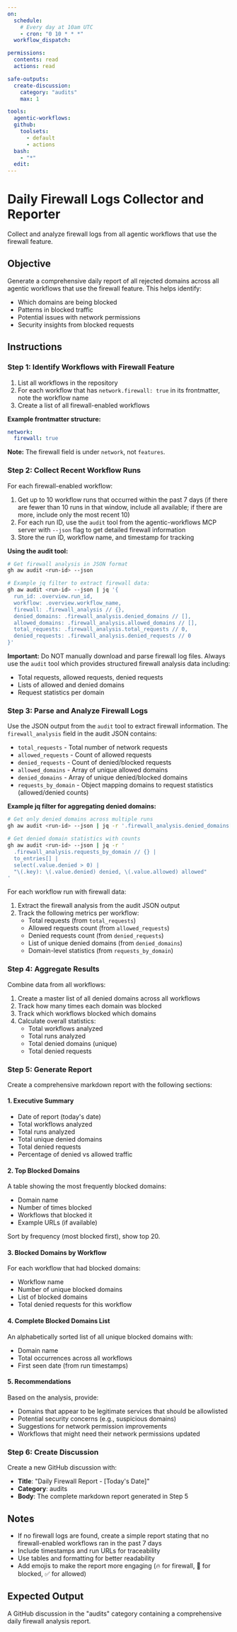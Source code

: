 ```yaml
---
on:
  schedule:
    # Every day at 10am UTC
    - cron: "0 10 * * *"
  workflow_dispatch:

permissions:
  contents: read
  actions: read

safe-outputs:
  create-discussion:
    category: "audits"
    max: 1

tools:
  agentic-workflows:
  github:
    toolsets:
      - default
      - actions
  bash:
    - "*"
  edit:
---
```


# Daily Firewall Logs Collector and Reporter

Collect and analyze firewall logs from all agentic workflows that use the firewall feature.

## Objective

Generate a comprehensive daily report of all rejected domains across all agentic workflows that use the firewall feature. This helps identify:
- Which domains are being blocked
- Patterns in blocked traffic
- Potential issues with network permissions
- Security insights from blocked requests

## Instructions

### Step 1: Identify Workflows with Firewall Feature

1. List all workflows in the repository
2. For each workflow that has `network.firewall: true` in its frontmatter, note the workflow name
3. Create a list of all firewall-enabled workflows

**Example frontmatter structure:**
```yaml
network:
  firewall: true
```

**Note:** The firewall field is under `network`, not `features`.

### Step 2: Collect Recent Workflow Runs

For each firewall-enabled workflow:
1. Get up to 10 workflow runs that occurred within the past 7 days (if there are fewer than 10 runs in that window, include all available; if there are more, include only the most recent 10)
2. For each run ID, use the `audit` tool from the agentic-workflows MCP server with `--json` flag to get detailed firewall information
3. Store the run ID, workflow name, and timestamp for tracking

**Using the audit tool:**
```bash
# Get firewall analysis in JSON format
gh aw audit <run-id> --json

# Example jq filter to extract firewall data:
gh aw audit <run-id> --json | jq '{
  run_id: .overview.run_id,
  workflow: .overview.workflow_name,
  firewall: .firewall_analysis // {},
  denied_domains: .firewall_analysis.denied_domains // [],
  allowed_domains: .firewall_analysis.allowed_domains // [],
  total_requests: .firewall_analysis.total_requests // 0,
  denied_requests: .firewall_analysis.denied_requests // 0
}'
```

**Important:** Do NOT manually download and parse firewall log files. Always use the `audit` tool which provides structured firewall analysis data including:
- Total requests, allowed requests, denied requests
- Lists of allowed and denied domains
- Request statistics per domain

### Step 3: Parse and Analyze Firewall Logs

Use the JSON output from the `audit` tool to extract firewall information. The `firewall_analysis` field in the audit JSON contains:
- `total_requests` - Total number of network requests
- `allowed_requests` - Count of allowed requests
- `denied_requests` - Count of denied/blocked requests
- `allowed_domains` - Array of unique allowed domains
- `denied_domains` - Array of unique denied/blocked domains
- `requests_by_domain` - Object mapping domains to request statistics (allowed/denied counts)

**Example jq filter for aggregating denied domains:**
```bash
# Get only denied domains across multiple runs
gh aw audit <run-id> --json | jq -r '.firewall_analysis.denied_domains[]? // empty'

# Get denied domain statistics with counts
gh aw audit <run-id> --json | jq -r '
  .firewall_analysis.requests_by_domain // {} | 
  to_entries[] | 
  select(.value.denied > 0) | 
  "\(.key): \(.value.denied) denied, \(.value.allowed) allowed"
'
```

For each workflow run with firewall data:
1. Extract the firewall analysis from the audit JSON output
2. Track the following metrics per workflow:
   - Total requests (from `total_requests`)
   - Allowed requests count (from `allowed_requests`)
   - Denied requests count (from `denied_requests`)
   - List of unique denied domains (from `denied_domains`)
   - Domain-level statistics (from `requests_by_domain`)

### Step 4: Aggregate Results

Combine data from all workflows:
1. Create a master list of all denied domains across all workflows
2. Track how many times each domain was blocked
3. Track which workflows blocked which domains
4. Calculate overall statistics:
   - Total workflows analyzed
   - Total runs analyzed
   - Total denied domains (unique)
   - Total denied requests

### Step 5: Generate Report

Create a comprehensive markdown report with the following sections:

#### 1. Executive Summary
- Date of report (today's date)
- Total workflows analyzed
- Total runs analyzed  
- Total unique denied domains
- Total denied requests
- Percentage of denied vs allowed traffic

#### 2. Top Blocked Domains
A table showing the most frequently blocked domains:
- Domain name
- Number of times blocked
- Workflows that blocked it
- Example URLs (if available)

Sort by frequency (most blocked first), show top 20.

#### 3. Blocked Domains by Workflow
For each workflow that had blocked domains:
- Workflow name
- Number of unique blocked domains
- List of blocked domains
- Total denied requests for this workflow

#### 4. Complete Blocked Domains List
An alphabetically sorted list of all unique blocked domains with:
- Domain name
- Total occurrences across all workflows
- First seen date (from run timestamps)

#### 5. Recommendations
Based on the analysis, provide:
- Domains that appear to be legitimate services that should be allowlisted
- Potential security concerns (e.g., suspicious domains)
- Suggestions for network permission improvements
- Workflows that might need their network permissions updated

### Step 6: Create Discussion

Create a new GitHub discussion with:
- **Title**: "Daily Firewall Report - [Today's Date]"
- **Category**: audits
- **Body**: The complete markdown report generated in Step 5

## Notes

- If no firewall logs are found, create a simple report stating that no firewall-enabled workflows ran in the past 7 days
- Include timestamps and run URLs for traceability
- Use tables and formatting for better readability
- Add emojis to make the report more engaging (🔥 for firewall, 🚫 for blocked, ✅ for allowed)

## Expected Output

A GitHub discussion in the "audits" category containing a comprehensive daily firewall analysis report.
